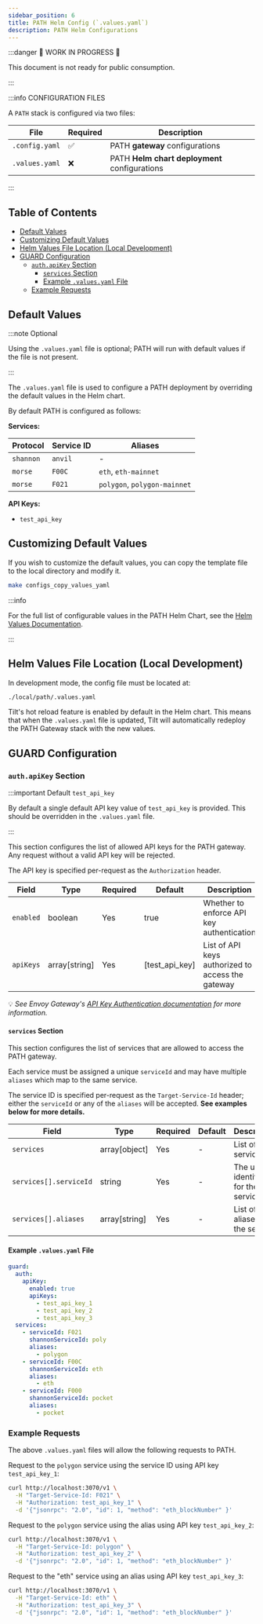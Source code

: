 ```yaml
---
sidebar_position: 6
title: PATH Helm Config (`.values.yaml`)
description: PATH Helm Configurations
---
```


:::danger 🚧 WORK IN PROGRESS 🚧

This document is not ready for public consumption.

:::

:::info CONFIGURATION FILES

A `PATH` stack is configured via two files:

| File           | Required | Description                                   |
| -------------- | -------- | --------------------------------------------- |
| `.config.yaml` | ✅        | PATH **gateway** configurations               |
| `.values.yaml` | ❌        | PATH **Helm chart deployment** configurations |

:::

## Table of Contents <!-- omit in toc -->

- [Default Values](#default-values)
- [Customizing Default Values](#customizing-default-values)
- [Helm Values File Location (Local Development)](#helm-values-file-location-local-development)
- [GUARD Configuration](#guard-configuration)
  - [`auth.apiKey` Section](#authapikey-section)
    - [`services` Section](#services-section)
    - [Example `.values.yaml` File](#example-valuesyaml-file)
  - [Example Requests](#example-requests)

## Default Values

:::note Optional

Using the `.values.yaml` file is optional; PATH will run with default values if the file is not present.

:::

The `.values.yaml` file is used to configure a PATH deployment by overriding the default values in the Helm chart.

By default PATH is configured as follows:

**Services:**

| Protocol  | Service ID | Aliases                      |
| --------- | ---------- | ---------------------------- |
| `shannon` | `anvil`    | -                            |
| `morse`   | `F00C`     | `eth`, `eth-mainnet`         |
| `morse`   | `F021`     | `polygon`, `polygon-mainnet` |

**API Keys:**

- `test_api_key`

## Customizing Default Values

If you wish to customize the default values, you can copy the template file to the local directory and modify it.

```bash
make configs_copy_values_yaml
```

:::info

For the full list of configurable values in the PATH Helm Chart, see the [Helm Values Documentation](../../operate/helm/5_values.md).

:::

## Helm Values File Location (Local Development)

In development mode, the config file must be located at:

```bash
./local/path/.values.yaml
```

Tilt's hot reload feature is enabled by default in the Helm chart. This means that when the `.values.yaml` file is updated, Tilt will automatically redeploy the PATH Gateway stack with the new values.

## GUARD Configuration

### `auth.apiKey` Section

:::important Default `test_api_key`

By default a single default API key value of `test_api_key` is provided. This should be overridden in the `.values.yaml` file.

:::

This section configures the list of allowed API keys for the PATH gateway. Any request without a valid API key will be rejected.

The API key is specified per-request as the `Authorization` header.

| Field     | Type          | Required | Default        | Description                                       |
| --------- | ------------- | -------- | -------------- | ------------------------------------------------- |
| `enabled` | boolean       | Yes      | true           | Whether to enforce API key authentication         |
| `apiKeys` | array[string] | Yes      | [test_api_key] | List of API keys authorized to access the gateway |

💡 _See Envoy Gateway's [API Key Authentication documentation](https://gateway.envoyproxy.io/latest/tasks/security/apikey-auth/) for more information._

#### `services` Section

This section configures the list of services that are allowed to access the PATH gateway.

Each service must be assigned a unique `serviceId` and may have multiple `aliases` which map to the same service.

The service ID is specified per-request as the `Target-Service-Id` header; either the `serviceId` or any of the `aliases` will be accepted. **See examples below for more details.**

| Field                  | Type          | Required | Default | Description                           |
| ---------------------- | ------------- | -------- | ------- | ------------------------------------- |
| `services`             | array[object] | Yes      | -       | List of services                      |
| `services[].serviceId` | string        | Yes      | -       | The unique identifier for the service |
| `services[].aliases`   | array[string] | Yes      | -       | List of aliases for the service       |

#### Example `.values.yaml` File

<!--TODO_MIGRATION(@commoddity): once GUARD is updated, remove `shannonServiceId` and use `serviceId` instead. -->
```yaml
guard:
  auth:
    apiKey:
      enabled: true
      apiKeys:
        - test_api_key_1
        - test_api_key_2
        - test_api_key_3
  services:
    - serviceId: F021
      shannonServiceId: poly
      aliases:
        - polygon
    - serviceId: F00C
      shannonServiceId: eth
      aliases:
        - eth
    - serviceId: F000
      shannonServiceId: pocket
      aliases:
        - pocket
```

### Example Requests

The above `.values.yaml` files will allow the following requests to PATH.

Request to the `polygon` service using the service ID using API key `test_api_key_1`:

```bash
curl http://localhost:3070/v1 \
  -H "Target-Service-Id: F021" \
  -H "Authorization: test_api_key_1" \
  -d '{"jsonrpc": "2.0", "id": 1, "method": "eth_blockNumber" }'
```

Request to the `polygon` service using the alias using API key `test_api_key_2`:

```bash
curl http://localhost:3070/v1 \
  -H "Target-Service-Id: polygon" \
  -H "Authorization: test_api_key_2" \
  -d '{"jsonrpc": "2.0", "id": 1, "method": "eth_blockNumber" }'
```

Request to the "eth" service using an alias using API key `test_api_key_3`:

```bash
curl http://localhost:3070/v1 \
  -H "Target-Service-Id: eth" \
  -H "Authorization: test_api_key_3" \
  -d '{"jsonrpc": "2.0", "id": 1, "method": "eth_blockNumber" }'
```

